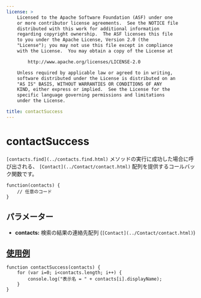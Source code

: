 ```yaml
---
license: >
    Licensed to the Apache Software Foundation (ASF) under one
    or more contributor license agreements.  See the NOTICE file
    distributed with this work for additional information
    regarding copyright ownership.  The ASF licenses this file
    to you under the Apache License, Version 2.0 (the
    "License"); you may not use this file except in compliance
    with the License.  You may obtain a copy of the License at

        http://www.apache.org/licenses/LICENSE-2.0

    Unless required by applicable law or agreed to in writing,
    software distributed under the License is distributed on an
    "AS IS" BASIS, WITHOUT WARRANTIES OR CONDITIONS OF ANY
    KIND, either express or implied.  See the License for the
    specific language governing permissions and limitations
    under the License.

title: contactSuccess
---
```


contactSuccess
==============

`[contacts.find](../contacts.find.html)` メソッドの実行に成功した場合に呼び出される、 `[Contact](../Contact/contact.html)` 配列を提供するコールバック関数です。

    function(contacts) {
        // 任意のコード
    }

パラメーター
----------

- __contacts:__ 検索の結果の連絡先配列 (`[Contact](../Contact/contact.html)`)

[使用例](../../storage/storage.opendatabase.html)
-------

    function contactSuccess(contacts) {
        for (var i=0; i<contacts.length; i++) {
            console.log("表示名 = " + contacts[i].displayName);
        }
    }
